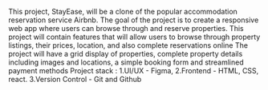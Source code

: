 This project, StayEase, will be a clone of the popular accommodation reservation service Airbnb.
The goal of the project is to create a responsive web app where users can browse through and reserve properties.
This project will contain features that will allow users to browse through property listings, their prices, location, and also complete reservations online 
The project will have a grid display of properties, complete property details including images and locations, a simple booking form and streamlined payment methods
Project stack : 1.UI/UX - Figma, 2.Frontend - HTML, CSS, react. 3.Version Control - Git and Github
